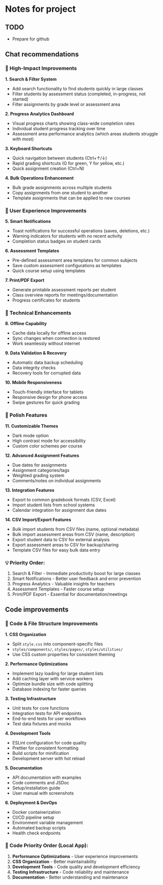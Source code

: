 # Notes for project 

## TODO

* Prepare for github

## Chat recommendations

### 🚀 High-Impact Improvements

**1. Search & Filter System**
- Add search functionality to find students quickly in large classes
- Filter students by assessment status (completed, in-progress, not started)
- Filter assignments by grade level or assessment area

**2. Progress Analytics Dashboard**
- Visual progress charts showing class-wide completion rates
- Individual student progress tracking over time
- Assessment area performance analytics (which areas students struggle with most)

**3. Keyboard Shortcuts**
- Quick navigation between students (Ctrl+↑/↓)
- Rapid grading shortcuts (G for green, Y for yellow, etc.)
- Quick assignment creation (Ctrl+N)

**4. Bulk Operations Enhancement**
- Bulk grade assignments across multiple students
- Copy assignments from one student to another
- Template assignments that can be applied to new courses

### 🎯 User Experience Improvements

**5. Smart Notifications**
- Toast notifications for successful operations (saves, deletions, etc.)
- Warning indicators for students with no recent activity
- Completion status badges on student cards

**6. Assessment Templates**
- Pre-defined assessment area templates for common subjects
- Save custom assessment configurations as templates
- Quick course setup using templates

**7. Print/PDF Export**
- Generate printable assessment reports per student
- Class overview reports for meetings/documentation
- Progress certificates for students

### 🔧 Technical Enhancements

**8. Offline Capability**
- Cache data locally for offline access
- Sync changes when connection is restored
- Work seamlessly without internet

**9. Data Validation & Recovery**
- Automatic data backup scheduling
- Data integrity checks
- Recovery tools for corrupted data

**10. Mobile Responsiveness**
- Touch-friendly interface for tablets
- Responsive design for phone access
- Swipe gestures for quick grading

### 🎨 Polish Features

**11. Customizable Themes**
- Dark mode option
- High contrast mode for accessibility
- Custom color schemes per course

**12. Advanced Assignment Features**
- Due dates for assignments
- Assignment categories/tags
- Weighted grading system
- Comments/notes on individual assignments

**13. Integration Features**
- Export to common gradebook formats (CSV, Excel)
- Import student lists from school systems
- Calendar integration for assignment due dates

**14. CSV Import/Export Features**
- Bulk import students from CSV files (name, optional metadata)
- Bulk import assessment areas from CSV (name, description)
- Export student data to CSV for external analysis
- Export assessment areas to CSV for backup/sharing
- Template CSV files for easy bulk data entry

### 💡 Priority Order:
1. Search & Filter - Immediate productivity boost for large classes
2. Smart Notifications - Better user feedback and error prevention  
3. Progress Analytics - Valuable insights for teachers
4. Assessment Templates - Faster course setup
5. Print/PDF Export - Essential for documentation/meetings

## Code improvements

### 📁 Code & File Structure Improvements

**1. CSS Organization**
- Split `style.css` into component-specific files
- `styles/components/`, `styles/pages/`, `styles/utilities/`
- Use CSS custom properties for consistent theming

**2. Performance Optimizations**
- Implement lazy loading for large student lists
- Add caching layer with service workers
- Optimize bundle size with code splitting
- Database indexing for faster queries

**3. Testing Infrastructure**
- Unit tests for core functions
- Integration tests for API endpoints
- End-to-end tests for user workflows
- Test data fixtures and mocks

**4. Development Tools**
- ESLint configuration for code quality
- Prettier for consistent formatting
- Build scripts for minification
- Development server with hot reload

**5. Documentation**
- API documentation with examples
- Code comments and JSDoc
- Setup/installation guide
- User manual with screenshots

**6. Deployment & DevOps**
- Docker containerization
- CI/CD pipeline setup
- Environment variable management
- Automated backup scripts
- Health check endpoints

### 🔧 Code Priority Order (Local App):
1. **Performance Optimizations** - User experience improvements
2. **CSS Organization** - Better maintainability
3. **Development Tools** - Code quality and development efficiency
4. **Testing Infrastructure** - Code reliability and maintenance
5. **Documentation** - Better understanding and maintenance

